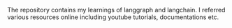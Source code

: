 The repository contains my learnings of langgraph and langchain. I referred various resources online including youtube tutorials, documentations etc.
